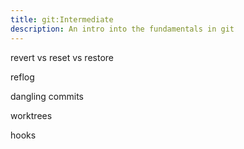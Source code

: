 ```yaml
---
title: git:Intermediate
description: An intro into the fundamentals in git
---
```


revert vs reset vs restore

reflog

dangling commits

worktrees

hooks
